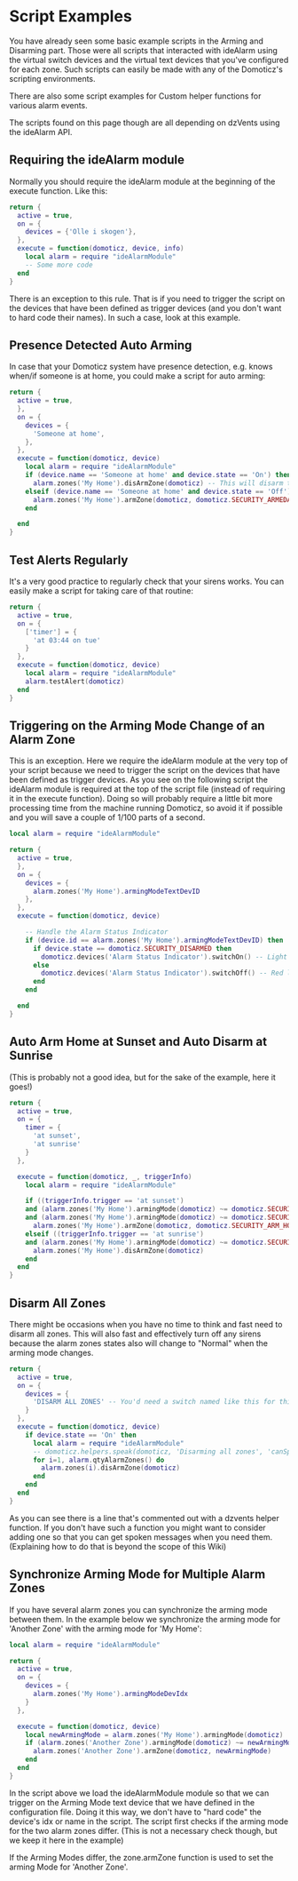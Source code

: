 Script Examples
===============

You have already seen some basic example scripts in the Arming and Disarming part.
Those were all scripts that interacted with ideAlarm using the virtual switch devices
and the virtual text devices that you've configured for each zone. Such scripts
can easily be made with any of the Domoticz's scripting environments.

There are also some script examples for Custom helper functions for various alarm events.

The scripts found on this page though are all depending on dzVents using the
ideAlarm API.

Requiring the ideAlarm module
-----------------------------

Normally you should require the ideAlarm module at the beginning of the execute
function. Like this:

~~~~ lua
return {
  active = true,
  on = {
    devices = {'Olle i skogen'},
  },
  execute = function(domoticz, device, info)
    local alarm = require "ideAlarmModule"
    -- Some more code
  end
}
~~~~

There is an exception to this rule. That is if you need to trigger the script on the
devices that have been defined as trigger devices (and you don't want to hard code
their names). In such a case, look at this example.

Presence Detected Auto Arming
-----------------------------

In case that your Domoticz system have presence detection, e.g. knows when/if someone
is at home, you could make a script for auto arming:

~~~~ lua
return {
  active = true,
  },
  on = {
    devices = {
      'Someone at home',
    },
  },
  execute = function(domoticz, device)
    local alarm = require "ideAlarmModule"
    if (device.name == 'Someone at home' and device.state == 'On') then
      alarm.zones('My Home').disArmZone(domoticz) -- This will disarm the zone "My Home"
    elseif (device.name == 'Someone at home' and device.state == 'Off') then
      alarm.zones('My Home').armZone(domoticz, domoticz.SECURITY_ARMEDAWAY) -- This will  the zone "My Home" to "Armed Away" after the default exit delay
    end

  end
}
~~~~

Test Alerts Regularly
---------------------

It's a very good practice to regularly check that your sirens works. You can easily
make a script for taking care of that routine:

~~~~ lua
return {
  active = true,
  on = {
    ['timer'] = {
      'at 03:44 on tue'
    }
  },
  execute = function(domoticz, device)
    local alarm = require "ideAlarmModule"
    alarm.testAlert(domoticz)
  end
}
~~~~

Triggering on the Arming Mode Change of an Alarm Zone
-----------------------------------------------------

This is an exception. Here we require the ideAlarm module at the very top of your
script because we need to trigger the script on the devices that have been defined
as trigger devices. As you see on the following script the ideAlarm module is required
at the top of the script file (instead of requiring it in the execute function). Doing
so will probably require a little bit more processing time from the machine running
Domoticz, so avoid it if possible and you will save a couple of 1/100 parts of a second.

~~~~ lua
local alarm = require "ideAlarmModule"

return {
  active = true,
  },
  on = {
    devices = {
      alarm.zones('My Home').armingModeTextDevID
    },
  },
  execute = function(domoticz, device)

    -- Handle the Alarm Status Indicator
    if (device.id == alarm.zones('My Home').armingModeTextDevID) then
      if device.state == domoticz.SECURITY_DISARMED then
        domoticz.devices('Alarm Status Indicator').switchOn() -- Light off
      else
        domoticz.devices('Alarm Status Indicator').switchOff() -- Red light on
      end
    end

  end
}
~~~~

Auto Arm Home at Sunset and Auto Disarm at Sunrise
--------------------------------------------------

(This is probably not a good idea, but for the sake of the example, here it goes!)

~~~~ lua
return {
  active = true,
  on = {
    timer = {
      'at sunset',
      'at sunrise'
    }
  },

  execute = function(domoticz, _, triggerInfo)
    local alarm = require "ideAlarmModule"

    if ((triggerInfo.trigger == 'at sunset')
    and (alarm.zones('My Home').armingMode(domoticz) ~= domoticz.SECURITY_ARMED_HOME)
    and (alarm.zones('My Home').armingMode(domoticz) ~= domoticz.SECURITY_ARMED_AWAY)) then
      alarm.zones('My Home').armZone(domoticz, domoticz.SECURITY_ARM_HOME)
    elseif ((triggerInfo.trigger == 'at sunrise')
    and (alarm.zones('My Home').armingMode(domoticz) ~= domoticz.SECURITY_DISARMED)) then
      alarm.zones('My Home').disArmZone(domoticz)
    end
  end
}
~~~~

Disarm All Zones
----------------

There might be occasions when you have no time to think and fast need to disarm
all zones. This will also fast and effectively turn off any sirens because the
alarm zones states also will change to "Normal" when the arming mode changes.

~~~~ lua
return {
  active = true,
  on = {
    devices = {
      'DISARM ALL ZONES' -- You'd need a switch named like this for this example to work
    }
  },
  execute = function(domoticz, device)
    if device.state == 'On' then
      local alarm = require "ideAlarmModule"
      -- domoticz.helpers.speak(domoticz, 'Disarming all zones', 'canSpeakAtNight')
      for i=1, alarm.qtyAlarmZones() do
        alarm.zones(i).disArmZone(domoticz)
      end
    end
  end
}
~~~~

As you can see there is a line that's commented out with a dzvents helper function.
If you don't have such a function you might want to consider adding one so that you
can get spoken messages when you need them. (Explaining how to do that is beyond
the scope of this Wiki)

Synchronize Arming Mode for Multiple Alarm Zones
------------------------------------------------

If you have several alarm zones you can synchronize the arming mode between them.
In the example below we synchronize the arming mode for 'Another Zone' with the
arming mode for 'My Home':

~~~~ lua
local alarm = require "ideAlarmModule"

return {
  active = true,
  on = {
    devices = {
      alarm.zones('My Home').armingModeDevIdx
    }
  },

  execute = function(domoticz, device)
    local newArmingMode = alarm.zones('My Home').armingMode(domoticz)
    if (alarm.zones('Another Zone').armingMode(domoticz) ~= newArmingMode) then
      alarm.zones('Another Zone').armZone(domoticz, newArmingMode)
    end
  end
}
~~~~

In the script above we load the ideAlarmModule module so that we can trigger on
the Arming Mode text device that we have defined in the configuration file. Doing
it this way, we don't have to "hard code" the device's idx or name in the script.
The script first checks if the arming mode for the two alarm zones differ. (This
is not a necessary check though, but we keep it here in the example)

If the Arming Modes differ, the zone.armZone function is used to set the arming
Mode for 'Another Zone'.